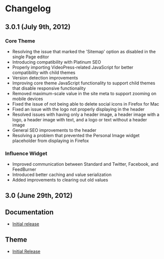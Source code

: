 # Changelog

## 3.0.1 (July 9th, 2012)

### Core Theme

* Resolving the issue that marked the 'Sitemap' option as disabled in the single Page editor
* Introducing compatibility with Platinum SEO
* Properly importing VideoPress-related JavaScript for better compatibility with child themes
* Version detection improvements
* Improving core theme JavaScript functionality to support child themes that disable responsive functionality
* Removed maximum-scale value in the site meta to support zooming on mobile devices
* Fixed the issue of not being able to delete social icons in Firefox for Mac
* Fixed an issue with the logo not properly displaying in the header
* Resolved issues with having only a header image, a header image with a logo, a header image with text, and a logo or text without a header image
* General SEO improvements to the header
* Resolving a problem that prevented the Personal Image widget placeholder from displaying in Firefox

### Influence Widget

* Improved communication between Standard and Twitter, Facebook, and FeedBurner
* Introduced better caching and value serialization
* Added improvements to clearing out old values

## 3.0 (June 29th, 2012)

## Documentation

* [Initial release](http://docs.8bit.io/)

## Theme

* [Initial Release](http://standardtheme.com)